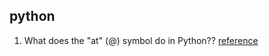 python
---  
1. What does the "at" (@) symbol do in Python??  [reference](https://stackoverflow.com/questions/6392739/what-does-the-at-symbol-do-in-python)
